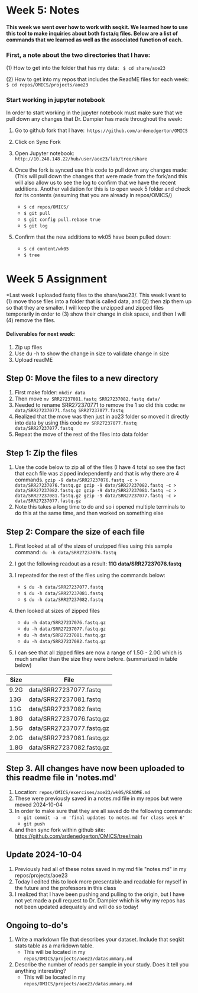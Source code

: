 # Week 5: Notes
 
#### This week we went over how to work with seqkit. We learned how to use this tool to make inquiries about both fasta/q files. Below are a list of commands that we learned as well as the associated function of each.



### **First, a note about the two directories that I have:**

(1)	How to get into the folder that has my data:
    ` $ cd share/aoe23`

(2)	How to get into my repos that includes the ReadME files for each week: 
    `$ cd repos/OMICS/projects/aoe23`

### **Start working in jupyter notebook**

In order to start working in the jupyter notebook must make sure that we pull down any changes that Dr. Dampier has made throughout the week:
1. Go to github fork that I have:` https://github.com/ardenedgerton/OMICS`
2. Click on Sync Fork
3. Open Jupyter notebook: `http://10.248.148.22/hub/user/aoe23/lab/tree/share`
4. Once the fork is synced use this code to pull down any changes made: (This will pull down the changes that were made from the fork/and this will also allow us to see the log to confirm that we have the recent additions. Another validation for this is to open week 5 folder and check for its contents (assuming that you are already in repos/OMICS/)
    - `$ cd repos/OMICS/`
    - `$ git pull`
    - `$ git config pull.rebase true`
    - `$ git log`

5. Confirm that the new additions to wk05 have been pulled down: 
    - `$ cd content/wk05`
    - `$ tree`



# Week 5 Assignment 
*Last week  I uploaded fastq files to the share/aoe23/. This week I want to (1) move those files into a folder that is called data, and (2) then zip them up so that they are smaller. I will keep the unzipped and zipped files temporarily in order to (3) show their change in disk space, and then I will (4) remove the files.

#### Deliverables for next week:
1. Zip up files
2. Use du -h to show the change in size to validate change in size 
3. Upload readME

## Step 0: Move the files to a new directory

 
1. First make folder: `mkdir data`
2. Then move `mv SRR27237081.fastq SRR27237082.fastq data/`
3. Needed to rename SRR272370771 to remove the 1 so did this code: `mv data/SRR272370771.fastq SRR27237077.fastq`
4. Realized that the move was then just in ao23 folder so moved it directly into data by using this code `mv SRR27237077.fastq data/SRR27237077.fastq`
5. Repeat the move of the rest of the files into data folder 


## Step 1: Zip the files

1. Use the code below to zip all of the files (I have 4 total so see the fact that each file was zipped independently and that is why there are 4 commands. 
    `gzip -9 data/SRR27237076.fastq -c > data/SRR27237076.fastq.gz
    gzip -9 data/SRR27237082.fastq -c > data/SRR27237082.fastq.gz
    gzip -9 data/SRR27237081.fastq -c > data/SRR27237081.fastq.gz
    gzip -9 data/SRR27237077.fastq -c > data/SRR27237077.fastq.gz`
2. Note this takes a long time to do and so i opened multiple terminals to do this at the same time, and then worked on something else

## Step 2: Compare the size of each file


1. First looked at all of the sizes of unzipped files using this sample command: 
    `du -h data/SRR27237076.fastq`

2. I got the following readout as a result: 
    **11G     data/SRR27237076.fastq**

3. I repeated for the rest of the files using the commands below: 
    - `$ du -h data/SRR27237077.fastq`
    - `$ du -h data/SRR27237081.fastq`
    - `$ du -h data/SRR27237082.fastq`

4. then looked at sizes of zipped files
    - `du -h data/SRR27237076.fastq.gz`
    - `du -h data/SRR27237077.fastq.gz`
    - `du -h data/SRR27237081.fastq.gz`
    - `du -h data/SRR27237082.fastq.gz`


5. I can see that all zipped files are now a range of 1.5G - 2.0G which is much smaller than the size they were before. (summarized in table below)

| Size  | File                          |
|-------|-------------------------------|
| 9.2G  | data/SRR27237077.fastq         |
| 13G   | data/SRR27237081.fastq         |
| 11G   | data/SRR27237082.fastq         |
| 1.8G  | data/SRR27237076.fastq.gz      |
| 1.5G  | data/SRR27237077.fastq.gz      |
| 2.0G  | data/SRR27237081.fastq.gz      |
| 1.8G  | data/SRR27237082.fastq.gz      |


## Step 3. All changes have now been uploaded to this readme file in 'notes.md'

1. Location: `repos/OMICS/exercises/aoe23/wk05/README.md`
2. These were previously saved in a notes.md file in my repos but were moved 2024-10-04
3. In order to make sure that they are all saved do the following commands: 
    - `git commit -a -m 'final updates to notes.md for class week 6'`
    - `git push`
4. and then sync fork within github site: https://github.com/ardenedgerton/OMICS/tree/main


## Update 2024-10-04
1. Previously had all of these notes saved in my md file "notes.md" in my repos/projects/aoe23
2. Today I edited this to look more presentable and readable for myself in the future and the professors in this class
3. I realized that I have been pushing and pulling to the origin, but I have not yet made a pull request to Dr. Dampier which is why my repos has not been updated adequately and will do so today!

## Ongoing to-do's

1. Write a markdown file that describes your dataset. Include that seqkit stats table as a markdown table.
    - This will be located in my `repos/OMICS/projects/aoe23/datasummary.md`
2. Describe the number of reads per sample in your study. Does it tell you anything interesting?
    - This will be located in my `repos/OMICS/projects/aoe23/datasummary.md`